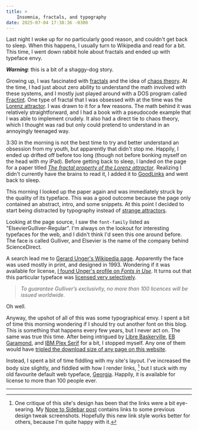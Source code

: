 ```yaml
---
title: >
    Insomnia, fractals, and typography
date: 2025-07-04 17:38:36 -0300
---
```


Last night I woke up for no particularly good reason, and couldn't get back to sleep. When this happens, I usually turn to Wikipedia and read for a bit. This time, I went down rabbit hole about fractals and ended up with typeface envy.

***Warning***: this is a bit of a shaggy-dog story.

Growing up, I was fascinated with [fractals](https://en.wikipedia.org/wiki/Fractal) and the idea of [chaos theory](https://en.wikipedia.org/wiki/Chaos_theory). At the time, I had just about zero ability to understand the math involved with these systems, and I mostly just played around with a DOS program called [Fractint](https://en.wikipedia.org/wiki/Fractint). One type of fractal that I was obsessed with at the time was the [Lorenz attractor](https://en.wikipedia.org/wiki/Lorenz_system). I was drawn to it for a few reasons. The math behind it was relatively straightforward, and I had a book with a pseudocode example that I was able to implement crudely. It also had a direct tie to chaos theory, which I thought was rad but only could pretend to understand in an annoyingly teenaged way.

3:30 in the morning is not the best time to try and better understand an obsession from my youth, but apparently that didn't stop me. Happily, I ended up drifted off before too long (though not before bonking myself on the head with my iPad). Before getting back to sleep, I landed on the page for a paper titled *[The fractal property of the Lorenz attractor](https://www.sciencedirect.com/science/article/abs/pii/S0167278903004093)*. Realizing I didn't currently have the brains to read it, I added it to [GoodLinks](https://anderegg.ca/2024/12/24/trying-out-goodlinks) and went back to sleep.

This morning I looked up the paper again and was immediately struck by the quality of its typeface. This was a good outcome because the page only contained an abstract, intro, and some snippets. At this point I decided to start being distracted by typography instead of [strange attractors](https://en.wikipedia.org/wiki/Attractor#Strange_attractor).

Looking at the page source, I saw the `font-family` listed as "ElsevierGulliver-Regular". I'm always on the lookout for interesting typefaces for the web, and I didn't think I'd seen this one around before. The face is called Gulliver, and Elsevier is the name of the company behind ScienceDirect.

A search lead me to [Gerard Unger's Wikipedia page](https://en.wikipedia.org/wiki/Gerard_Unger). Apparently the face was used mostly in print, and designed in 1993. Wondering if it was available for license, [I found Unger's profile on *Fonts in Use*](https://fontsinuse.com/foundry/1823/gerard-unger). It turns out that this particular typeface was [licensed very selectively](https://fontsinuse.com/typefaces/39444/gulliver).

> *To guarantee Gulliver’s exclusivity, no more than 100 licences will be issued worldwide.*

Oh well.

Anyway, the upshot of all of this was some typographical envy. I spent a bit of time this morning wondering if I should try out another font on this blog. This is something that happens every few years, but I never act on. The same was true this time. After being intrigued by [Libre Baskerville](https://open-foundry.com/fonts/libre_baskerville_regular), [EB Garamond](https://open-foundry.com/fonts/eb_garamond_regular), and [IBM Plex Serif](https://fonts.google.com/specimen/IBM+Plex+Serif) for a bit, I stopped myself. Any one of them would have [tripled the download size of any page on this website](https://www.websitecarbon.com/website/anderegg-ca/).

Instead, I spent a bit of time fiddling with my site's layout. I've increased the body size slightly, and fiddled with how I render links, [^1] but I stuck with my old favourite default web typeface, [Georgia](https://en.wikipedia.org/wiki/Georgia_%28typeface%29). Happily, it is available for license to more than 100 people ever.

---

[^1]: One critique of this site's design has been that the links were a bit eye-searing. My [Nope to Sidebar post](https://anderegg.ca/2024/05/28/nope-to-sidebar) contains links to some previous design tweak screenshots. Hopefully this new link style works better for others, because I'm quite happy with it.
